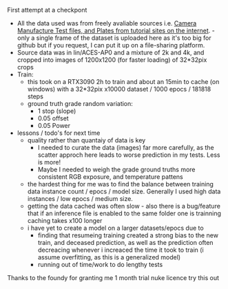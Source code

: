 First attempt at a checkpont

- All the data used was from freely avaliable sources i.e. [Camera Manufacture Test files, and Plates from tutorial sites on the internet](https://movingimagearts.com/student-training-footage/). -only a single frame of the dataset is uploaded here as it's too big for github but if you request, I can put it up on a file-sharing platform.
- Source data was in lin/ACES-AP0 and a mixture of 2k and 4k, and cropped into images of 1200x1200 (for faster loading) of 32*32pix crops
- Train:
  - this took on a RTX3090 2h to train and about an 15min to cache (on windows) with a 32*32pix x10000 dataset / 1000 epocs / 181818 steps
  - ground truth grade random variation:
    - 1 stop (slope)
    - 0.05 offset
    - 0.05 Power
- lessons / todo's for next time
  - quality rather than quantaiy of data is key
    - I needed to curate the data (images) far more carefully, as the scatter approch here leads to worse prediction in my tests. Less is more!
    - Maybe I  needed to weigh the grade ground truths more consistent RGB exposure, and temperature pattens
  - the hardest thing for me was to find the balance between training data instance count / epocs / model size. Generally I used high data instances / low epocs / medium size. 
  - getting the data cached was often slow - also there is a bug/feature that if an inference file is enabled to the same folder one is trainning caching takes x100 longer
  - i have yet to create a model on a larger datasets/epocs due to
    - finding that resumeing training created a strong bias to the new train, and deceased prediction, as well as the prediction often decreacing whenever i increaced the time it took to train (i assume overfitting, as this is a generalized model)
    - running out of time/work to do lengthy tests

Thanks to the foundy for granting me 1 month trial nuke licence try this out
